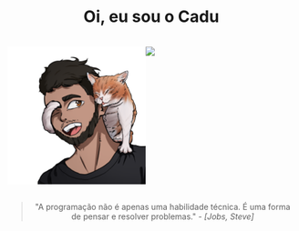 
<h1 align="center"><b>Oi, eu sou o Cadu</b></h1>

<br>

<section style="display: flex;">
    <img src="https://github.com/CaduOly/CaduOly/blob/main/Cadu.png" width="48%">
    <img src="https://github-readme-stats.vercel.app/api?username=CaduOly&show_icons=true&theme=radical" width="48%" top="1">
</section>

<br>

<blockquote align="center">
    "A programação não é apenas uma habilidade técnica. É uma forma de pensar e resolver problemas." - <em>[Jobs, Steve]</em>
</blockquote>
